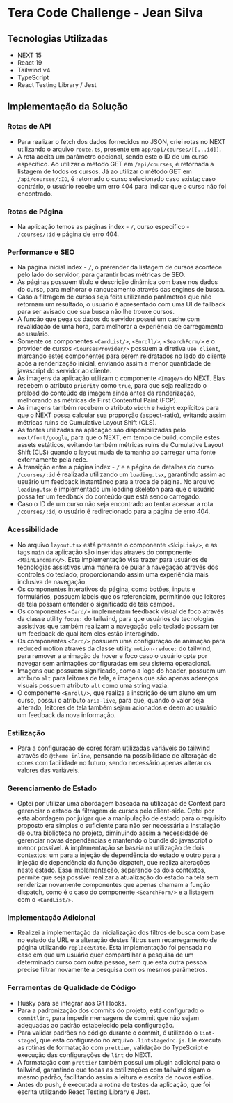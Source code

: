 # Tera Code Challenge - Jean Silva

## Tecnologias Utilizadas

- NEXT 15
- React 19
- Tailwind v4
- TypeScript
- React Testing Library / Jest

## Implementação da Solução

### Rotas de API

- Para realizar o fetch dos dados fornecidos no JSON, criei rotas no NEXT utilizando o arquivo `route.ts`, presente em `app/api/courses/[[...id]]`.
- A rota aceita um parâmetro opcional, sendo este o ID de um curso específico. Ao utilizar o método GET em `/api/courses`, é retornada a listagem de todos os cursos. Já ao utilizar o método GET em `/api/courses/:ID`, é retornado o curso selecionado caso exista; caso contrário, o usuário recebe um erro 404 para indicar que o curso não foi encontrado.

### Rotas de Página

- Na aplicação temos as páginas index - `/`, curso específico - `/courses/:id` e página de erro 404.

### Performance e SEO

- Na página inicial index - `/`, o prerender da listagem de cursos acontece pelo lado do servidor, para garantir boas métricas de SEO.
- As páginas possuem título e descrição dinâmica com base nos dados do curso, para melhorar o ranqueamento através das engines de busca.
- Caso a filtragem de cursos seja feita utilizando parâmetros que não retornam um resultado, o usuário é apresentado com uma UI de fallback para ser avisado que sua busca não lhe trouxe cursos.
- A função que pega os dados do servidor possui um cache com revalidação de uma hora, para melhorar a experiência de carregamento ao usuário.
- Somente os componentes `<CardList/>`, `<Enroll/>`, `<SearchForm/>` e o provider de cursos `<CoursesProvider/>` possuem a diretiva `use client`, marcando estes componentes para serem reidratados no lado do cliente após a renderização inicial, enviando assim a menor quantidade de javascript do servidor ao cliente.
- As imagens da aplicação utilizam o componente `<Image/>` do NEXT. Elas recebem o atributo `priority` como `true`, para que seja realizado o preload do conteúdo da imagem ainda antes da renderização, melhorando as métricas de First Contentful Paint (FCP).
- As imagens também recebem o atributo `width` e `height` explícitos para que o NEXT possa calcular sua proporção (aspect-ratio), evitando assim métricas ruins de Cumulative Layout Shift (CLS).
- As fontes utilizadas na aplicação são disponibilizadas pelo `next/font/google`, para que o NEXT, em tempo de build, compile estes assets estáticos, evitando também métricas ruins de Cumulative Layout Shift (CLS) quando o layout muda de tamanho ao carregar uma fonte externamente pela rede.
- A transição entre a página index - `/` e a página de detalhes do curso `/courses/:id` é realizada utilizando um `loading.tsx`, garantindo assim ao usuário um feedback instantâneo para a troca de página. No arquivo `loading.tsx` é implementado um loading skeleton para que o usuário possa ter um feedback do conteúdo que está sendo carregado.
- Caso o ID de um curso não seja encontrado ao tentar acessar a rota `/courses/:id`, o usuário é redirecionado para a página de erro 404.

### Acessibilidade

- No arquivo `layout.tsx` está presente o componente `<SkipLink/>`, e as tags `main` da aplicação são inseridas através do componente `<MainLandmark/>`. Esta implementação visa trazer para usuários de tecnologias assistivas uma maneira de pular a navegação através dos controles do teclado, proporcionando assim uma experiência mais inclusiva de navegação.
- Os componentes interativos da página, como botões, inputs e formulários, possuem labels que os referenciam, permitindo que leitores de tela possam entender o significado de tais campos.
- Os componentes `<Card/>` implementam feedback visual de foco através da classe utility `focus:` do tailwind, para que usuários de tecnologias assistivas que também realizam a navegação pelo teclado possam ter um feedback de qual item eles estão interagindo.
- Os componentes `<Card/>` possuem uma configuração de animação para reduced motion através da classe utility `motion-reduce:` do tailwind, para remover a animação de hover e foco caso o usuário opte por navegar sem animações configuradas em seu sistema operacional.
- Imagens que possuem significado, como a logo do header, possuem um atributo `alt` para leitores de tela, e imagens que são apenas adereços visuais possuem atributo `alt` como uma string vazia.
- O componente `<Enroll/>`, que realiza a inscrição de um aluno em um curso, possui o atributo `aria-live`, para que, quando o valor seja alterado, leitores de tela também sejam acionados e deem ao usuário um feedback da nova informação.

### Estilização

- Para a configuração de cores foram utilizadas variáveis do tailwind através do `@theme inline`, pensando na possibilidade de alteração de cores com facilidade no futuro, sendo necessário apenas alterar os valores das variáveis.

### Gerenciamento de Estado

- Optei por utilizar uma abordagem baseada na utilização de Context para gerenciar o estado da filtragem de cursos pelo client-side. Optei por esta abordagem por julgar que a manipulação de estado para o requisito proposto era simples o suficiente para não ser necessária a instalação de outra biblioteca no projeto, diminuindo assim a necessidade de gerenciar novas dependências e mantendo o bundle do javascript o menor possível. A implementação se baseia na utilização de dois contextos: um para a injeção de dependência do estado e outro para a injeção de dependência da função dispatch, que realiza alterações neste estado. Essa implementação, separando os dois contextos, permite que seja possível realizar a atualização do estado na tela sem renderizar novamente componentes que apenas chamam a função dispatch, como é o caso do componente `<SearchForm/>` e a listagem com o `<CardList/>`.

### Implementação Adicional

- Realizei a implementação da inicialização dos filtros de busca com base no estado da URL e a alteração destes filtros sem recarregamento de página utilizando `replaceState`. Esta implementação foi pensada no caso em que um usuário quer compartilhar a pesquisa de um determinado curso com outra pessoa, sem que esta outra pessoa precise filtrar novamente a pesquisa com os mesmos parâmetros.

### Ferramentas de Qualidade de Código

- Husky para se integrar aos Git Hooks.
- Para a padronização dos commits do projeto, está configurado o `commitlint`, para impedir mensagens de commit que não sejam adequadas ao padrão estabelecido pela configuração.
- Para validar padrões no código durante o commit, é utilizado o `lint-staged`, que está configurado no arquivo `.lintstagedrc.js`. Ele executa as rotinas de formatação com `prettier`, validação do TypeScript e execução das configurações de `lint` do NEXT.
- A formatação com `prettier` também possui um plugin adicional para o tailwind, garantindo que todas as estilizações com tailwind sigam o mesmo padrão, facilitando assim a leitura e escrita de novos estilos.
- Antes do push, é executada a rotina de testes da aplicação, que foi escrita utilizando React Testing Library e Jest.
